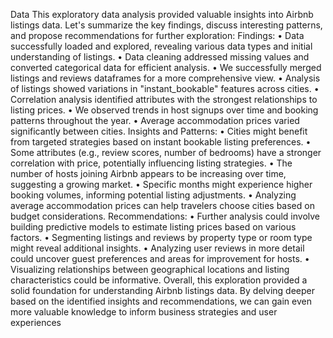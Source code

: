 Data
This exploratory data analysis provided valuable insights into Airbnb listings data. Let's summarize the key findings, discuss interesting patterns, and propose recommendations for further exploration:
Findings:
•	Data successfully loaded and explored, revealing various data types and initial understanding of listings.
•	Data cleaning addressed missing values and converted categorical data for efficient analysis.
•	We successfully merged listings and reviews dataframes for a more comprehensive view.
•	Analysis of listings showed variations in "instant_bookable" features across cities.
•	Correlation analysis identified attributes with the strongest relationships to listing prices.
•	We observed trends in host signups over time and booking patterns throughout the year.
•	Average accommodation prices varied significantly between cities.
Insights and Patterns:
•	Cities might benefit from targeted strategies based on instant bookable listing preferences.
•	Some attributes (e.g., review scores, number of bedrooms) have a stronger correlation with price, potentially influencing listing strategies.
•	The number of hosts joining Airbnb appears to be increasing over time, suggesting a growing market.
•	Specific months might experience higher booking volumes, informing potential listing adjustments.
•	Analyzing average accommodation prices can help travelers choose cities based on budget considerations.
Recommendations:
•	Further analysis could involve building predictive models to estimate listing prices based on various factors.
•	Segmenting listings and reviews by property type or room type might reveal additional insights.
•	Analyzing user reviews in more detail could uncover guest preferences and areas for improvement for hosts.
•	Visualizing relationships between geographical locations and listing characteristics could be informative.
Overall, this exploration provided a solid foundation for understanding Airbnb listings data. By delving deeper based on the identified insights and recommendations, we can gain even more valuable knowledge to inform business strategies and user experiences

